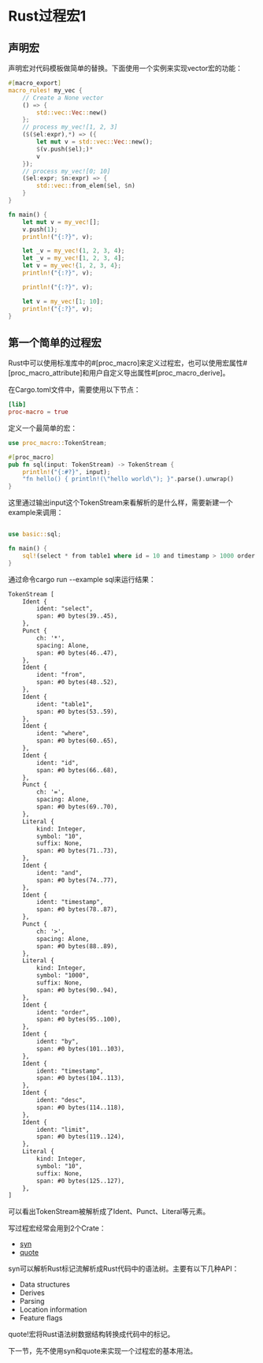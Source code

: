 # Rust过程宏1

## 声明宏

声明宏对代码模板做简单的替换。下面使用一个实例来实现vector宏的功能：

```rust
#[macro_export]
macro_rules! my_vec {
    // Create a None vector
    () => {
        std::vec::Vec::new()
    };
    // process my_vec![1, 2, 3]
    ($($el:expr),*) => ({
        let mut v = std::vec::Vec::new();
        $(v.push($el);)*
        v
    });
    // process my_vec![0; 10]
    ($el:expr; $n:expr) => {
        std::vec::from_elem($el, $n)
    }
}

fn main() {
    let mut v = my_vec![];
    v.push(1);
    println!("{:?}", v);

    let _v = my_vec!(1, 2, 3, 4);
    let _v = my_vec![1, 2, 3, 4];
    let v = my_vec!{1, 2, 3, 4};
    println!("{:?}", v);

    println!("{:?}", v);

    let v = my_vec![1; 10];
    println!("{:?}", v);
}
```

## 第一个简单的过程宏

Rust中可以使用标准库中的#[proc_macro]来定义过程宏，也可以使用宏属性#[proc_macro_attribute]和用户自定义导出属性#[proc_macro_derive]。

在Cargo.toml文件中，需要使用以下节点：

```toml
[lib]
proc-macro = true
```

定义一个最简单的宏：

```rust
use proc_macro::TokenStream;

#[proc_macro]
pub fn sql(input: TokenStream) -> TokenStream {
    println!("{:#?}", input);
    "fn hello() { println!(\"hello world\"); }".parse().unwrap()
}
```

这里通过输出input这个TokenStream来看解析的是什么样，需要新建一个example来调用：

```rust

use basic::sql;

fn main() {
    sql!(select * from table1 where id = 10 and timestamp > 1000 order by timestamp desc limit 10);
}
```

通过命令cargo run --example sql来运行结果：

```txt
TokenStream [
    Ident {
        ident: "select",
        span: #0 bytes(39..45),
    },
    Punct {
        ch: '*',
        spacing: Alone,
        span: #0 bytes(46..47),
    },
    Ident {
        ident: "from",
        span: #0 bytes(48..52),
    },
    Ident {
        ident: "table1",
        span: #0 bytes(53..59),
    },
    Ident {
        ident: "where",
        span: #0 bytes(60..65),
    },
    Ident {
        ident: "id",
        span: #0 bytes(66..68),
    },
    Punct {
        ch: '=',
        spacing: Alone,
        span: #0 bytes(69..70),
    },
    Literal {
        kind: Integer,
        symbol: "10",
        suffix: None,
        span: #0 bytes(71..73),
    },
    Ident {
        ident: "and",
        span: #0 bytes(74..77),
    },
    Ident {
        ident: "timestamp",
        span: #0 bytes(78..87),
    },
    Punct {
        ch: '>',
        spacing: Alone,
        span: #0 bytes(88..89),
    },
    Literal {
        kind: Integer,
        symbol: "1000",
        suffix: None,
        span: #0 bytes(90..94),
    },
    Ident {
        ident: "order",
        span: #0 bytes(95..100),
    },
    Ident {
        ident: "by",
        span: #0 bytes(101..103),
    },
    Ident {
        ident: "timestamp",
        span: #0 bytes(104..113),
    },
    Ident {
        ident: "desc",
        span: #0 bytes(114..118),
    },
    Ident {
        ident: "limit",
        span: #0 bytes(119..124),
    },
    Literal {
        kind: Integer,
        symbol: "10",
        suffix: None,
        span: #0 bytes(125..127),
    },
]
```

可以看出TokenStream被解析成了Ident、Punct、Literal等元素。

写过程宏经常会用到2个Crate：

- [syn](https://docs.rs/syn/1.0.99/syn/)
- [quote](https://docs.rs/quote/1.0.21/quote/)

syn可以解析Rust标记流解析成Rust代码中的语法树。主要有以下几种API：

- Data structures
- Derives
- Parsing
- Location information
- Feature flags

quote!宏将Rust语法树数据结构转换成代码中的标记。

下一节，先不使用syn和quote来实现一个过程宏的基本用法。
